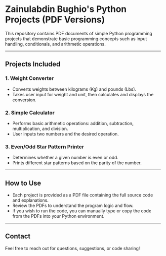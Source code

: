 # Zainulabdin Bughio's Python Projects (PDF Versions)

This repository contains PDF documents of simple Python programming projects that demonstrate basic programming concepts such as input handling, conditionals, and arithmetic operations.

---

## Projects Included

### 1. Weight Converter
- Converts weights between kilograms (Kg) and pounds (Lbs).
- Takes user input for weight and unit, then calculates and displays the conversion.

### 2. Simple Calculator
- Performs basic arithmetic operations: addition, subtraction, multiplication, and division.
- User inputs two numbers and the desired operation.

### 3. Even/Odd Star Pattern Printer
- Determines whether a given number is even or odd.
- Prints different star patterns based on the parity of the number.

---

## How to Use

- Each project is provided as a PDF file containing the full source code and explanations.
- Review the PDFs to understand the program logic and flow.
- If you wish to run the code, you can manually type or copy the code from the PDFs into your Python environment.

---

## Contact

Feel free to reach out for questions, suggestions, or code sharing!
